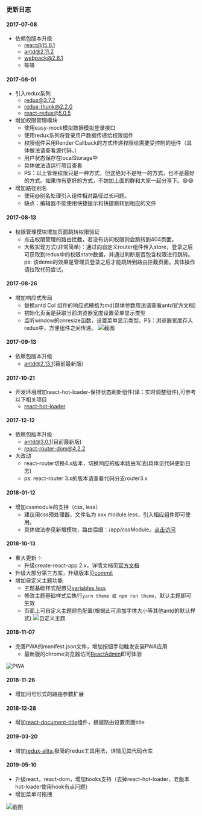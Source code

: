 ### 更新日志

#### 2017-07-08
- 依赖包版本升级
    - react@15.6.1
    - antd@2.11.2
    - webpack@2.6.1
    - 等等
#### 2017-08-01
- 引入redux系列
    - redux@3.7.2
    - redux-thunk@2.2.0
    - react-redux@5.0.5
- 增加权限管理模块
    - 使用easy-mock模拟数据模拟登录接口
    - 使用redux系列将登录用户数据传递给权限组件
    - 权限组件采用Render Callback的方式传递权限给需要受控制的组件（具体做法请查看源代码。）
    - 用户状态保存在localStorage中
    - 具体做法请运行项目查看
    - PS：以上管理权限只是一种方式，但这绝对不是唯一的方式，也不是最好的方式。如果你有更好的方式，不妨加上面的群和大家一起分享下。😄😄
- 增加路径别名
    - 使用@别名处理引入组件相对路径过长问题。
    - 缺点：编辑器不能使用快捷提示和快捷跳转到相应的文件
#### 2017-08-13
- 权限管理模块增加页面跳转权限验证
    - 点击权限管理的路由拦截，若没有访问权限则会跳转到404页面。
    - 大致实现方式(非常简单)：通过向自定义router组件传入store，登录之后可获取到redux中的权限state数据，并通过判断是否包含权限进行跳转。ps: 该demo的效果是管理员登录之后才能跳转到路由拦截页面。具体操作请拉取代码尝试。
#### 2017-08-26
- 增加响应式布局
    - 替换antd Col 组件的响应式栅格为md(具体参数用法请查看antd官方文档)
    - 初始化页面是获取当前浏览器宽度设置菜单显示类型
    - 监听window的onresize函数，设置菜单显示类型。PS：浏览器宽度存入redux中，方便组件之间传递。
![截图](https://raw.githubusercontent.com/yezihaohao/react-admin/master/src/style/imgs/mobile.gif)
#### 2017-09-13
- 依赖包版本升级
    - antd@2.13.1(目前最新版)

#### 2017-10-21
- 开发环境增加react-hot-loader-保持状态刷新组件(译：实时调整组件),可参考以下相关项目
    - [react-hot-loader](https://github.com/gaearon/react-hot-loader)

#### 2017-12-12
- 依赖包版本升级
    - antd@3.0.1(目前最新版)
    - react-router-dom@4.2.2
- 大改动
    - react-router切换4.x版本，切换响应的版本路由写法(具体见代码更新日志)
    - ps: react-router 3.x的版本请查看代码分支router3.x

#### 2018-01-12
- 增加cssmodule的支持（css, less）
    - 建议用css预处理器，文件名为  xxx.module.less，引入相应组件即可使用。
  
    - 具体做法参见新增模块，路由后缀：/app/cssModule。[点击访问](http://cheng_haohao.oschina.io/reactadmin/#/app/cssModule)

#### 2018-10-13
- 重大更新 :sparkles:
    - 升级create-react-app 2.x，详情文档见[官方文档](https://reactjs.org/blog/2018/10/01/create-react-app-v2.html)
- 升级大部分第三方库，升级版本见[commit](https://github.com/yezihaohao/react-admin/commit/d8dc0ff0c6517c57a46d731adba69112a55145a9#diff-b9cfc7f2cdf78a7f4b91a753d10865a2)
- 增加自定义主题功能
    - 主题基础样式配置见[variables.less](https://github.com/yezihaohao/react-admin/blob/master/src/style/antd/variables.less)
    - 修改主题基础样式后执行`yarn theme 或 npm run theme`，默认主题即可生效
    - 页面上可自定义主题颜色配置(根据此可添加字体大小等其他antd的默认样式)
![自定义主题](https://raw.githubusercontent.com/yezihaohao/react-admin/master/screenshots/themepicker.png)

#### 2018-11-07
- 完善PWA的manifest.json文件，增加按钮手动触发安装PWA应用
    - 最新版的chrome浏览器访问[ReactAdmin](https://admiring-dijkstra-34cb29.netlify.com/)即可体验

![PWA](https://raw.githubusercontent.com/yezihaohao/react-admin/master/screenshots/pwa.png)

#### 2018-11-26
- 增加问号形式的路由参数扩展

#### 2018-12-28
- 增加[react-document-title](https://github.com/gaearon/react-document-title)组件，根据路由设置页面title

#### 2019-03-20
- 增加[redux-alita](https://github.com/yezihaohao/redux-alita),极简的redux工具用法，详情见其代码仓库

#### 2019-05-10
- 升级react，react-dom，增加hooks支持（去掉react-hot-loader，老版本hot-loader使用hook有点问题）
- 增加菜单可拖拽

![截图](https://raw.githubusercontent.com/yezihaohao/react-admin/master/screenshots/menu_draggable.gif)


